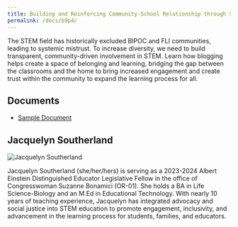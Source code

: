 ```yaml
---
title: Building and Reinforcing Community-School Relationship through Student Blogging
permalink: /docs/b9p4/
---
```


The STEM field has historically excluded BIPOC and FLI communities, leading to systemic mistrust. To increase diversity, we need to build transparent, community-driven involvement in STEM. Learn how blogging helps create a space of belonging and learning, bridging the gap between the classrooms and the home to bring increased engagement and create trust within the community to expand the learning process for all.

## Documents
 - [Sample Document](../wednesday/breakout7/documents/b1p1d1.pdf)

## Jacquelyn Southerland

![Jacquelyn Southerland](../wed/images/southerland.jpg)

Jacquelyn Southerland (she/her/hers) is serving as a 2023-2024 Albert Einstein Distinguished Educator Legislative Fellow in the office of Congresswoman Suzanne Bonamici (OR-01). She holds a BA in Life Science-Biology and an M.Ed in Educational Technology. With nearly 10 years of teaching experience, Jacquelyn has integrated advocacy and social justice into STEM education to promote engagement, inclusivity, and advancement in the learning process for students, families, and educators.